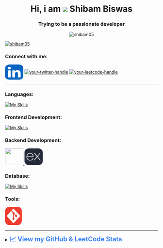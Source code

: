 <div align="center"><h1> Hi, i am <img src="https://raw.githubusercontent.com/TheDudeThatCode/TheDudeThatCode/master/Assets/Hi.gif" width="32px"/> Shibam Biswas </h1> </div><h3 align="center">Trying to be a passionate developer </h3>

<p align="center"> <img src="https://komarev.com/ghpvc/?username=shibam05&label=Profile%20views&color=0e75b6&style=flat" alt="shibam05" /> </p>

<p align="left"> <a href="https://github.com/ryo-ma/github-profile-trophy"><img src="https://github-profile-trophy.vercel.app/?username=shibam05&theme=onestar" alt="shibam05" /></a> </p>

<h3 align="left">Connect with me:</h3>

<p align="left">
<a href="https://www.linkedin.com/in/shibam-biswas-9b5276256/" target="blank"><img align="center" src="https://raw.githubusercontent.com/tandpfun/skill-icons/main/icons/LinkedIn.svg" alt="shibam-biswas-linkedin" height="50" width="60" /></a>
<a href="https://twitter.com/tweetshibam" target="blank"><img align="center" src="https://raw.githubusercontent.com/rahuldkjain/github-profile-readme-generator/master/src/images/icons/Social/twitter.svg" alt="your-twitter-handle" height="50" width="60" /></a>
<!-- <a href="https://instagram.com/your-instagram-handle" target="blank"><img align="center" src="https://raw.githubusercontent.com/rahuldkjain/github-profile-readme-generator/master/src/images/icons/Social/instagram.svg" alt="your-instagram-handle" height="30" width="40" /></a> -->
<a href="https://leetcode.com/u/shibam05/" target="blank"><img align="center" src="https://assets.leetcode.com/static_assets/public/images/LeetCode_logo_rvs.png" alt="your-leetcode-handle" width="60" /></a>
</p>


<hr>

<h3 align="left">Languages:</h3>

[![My Skills](https://skillicons.dev/icons?i=c,cpp,js,python&theme=dark)](https://skillicons.dev)

</p>

<h3 align="left">Frontend Development:</h3>
<p align="left">
  
[![My Skills](https://skillicons.dev/icons?i=html,css,react,tailwindcss&theme=dark)](https://skillicons.dev)
  
</p>

<h3 align="left">Backend Development:</h3>
<p align="left">
  <a href="https://nodejs.org">
    <img src="https://skillicons.dev/icons?i=nodejs" height= 55 width=60 />
  </a>    
  <a href="https://expressjs.com">
    <img src="https://raw.githubusercontent.com/tandpfun/skill-icons/refs/heads/main/icons/ExpressJS-Dark.svg" height =55 width=60" />
  </a>
  
</p>

<h3 align="left">Database:</h3>

  [![My Skills](https://skillicons.dev/icons?i=mongo,mysql&theme=light)](https://skillicons.dev)
</p>

<h3 align="left">Tools:</h3>
<p align="left">
  <a href="https://git-scm.com/" target="_blank" rel="noreferrer">
    <img src="https://raw.githubusercontent.com/tandpfun/skill-icons/refs/heads/main/icons/Git.svg" alt="git" width="55" height="60"/>
  </a>
  
</p>
<hr>

<details>
<summary><strong><span style="font-size: 1.5em; color: #3b82f6
;">📈 View my GitHub & LeetCode Stats</span></strong></summary>

<br>

<!-- GitHub Stats -->
<p align="left">
  <img src="https://github-readme-stats.vercel.app/api/top-langs?username=shibam05&show_icons=true&locale=en&layout=compact" alt="Top Languages" />
</p>

<p align="center">
  <img src="https://github-readme-stats.vercel.app/api?username=shibam05&show_icons=true&locale=en" alt="GitHub Stats" />
</p>

<p align="center">
  <img src="https://github-readme-streak-stats.herokuapp.com/?user=shibam05" alt="GitHub Streak" />
</p>

<!-- LeetCode Stats -->
<p align="center">
  <img src="https://leetcard.jacoblin.cool/shibam05?animation=true" alt="LeetCode Stats" />
</p>

</details>
